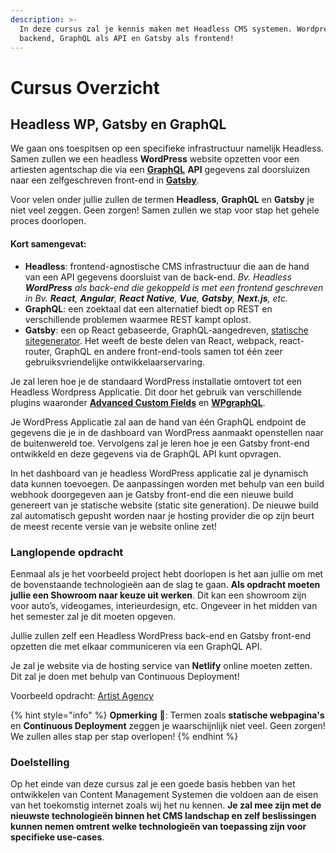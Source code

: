 ```yaml
---
description: >-
  In deze cursus zal je kennis maken met Headless CMS systemen. Wordpress als
  backend, GraphQL als API en Gatsby als frontend!
---
```


# Cursus Overzicht

## **Headless WP, Gatsby en GraphQL**

We gaan ons toespitsen op een specifieke infrastructuur namelijk Headless. Samen zullen we een headless **WordPress** website opzetten voor een artiesten agentschap die via een [**GraphQL**](https://graphql.org/) **API** gegevens zal doorsluizen naar een zelfgeschreven front-end in [**Gatsby**](https://www.gatsbyjs.com/).

Voor velen onder jullie zullen de termen **Headless**, **GraphQL** en **Gatsby** je niet veel zeggen. Geen zorgen! Samen zullen we stap voor stap het gehele proces doorlopen.

#### **Kort samengevat:**

* **Headless**: frontend-agnostische CMS infrastructuur die aan de hand van een API gegevens doorsluist van de back-end. _Bv. Headless **WordPress** als back-end die gekoppeld is met een frontend geschreven in Bv. **React**, **Angular**, **React**  **Native**, **Vue**, **Gatsby**, **Next.js**, etc._
* **GraphQL**: een zoektaal dat een alternatief biedt op REST en verschillende problemen waarmee REST kampt oplost.
* **Gatsby**: een op React gebaseerde, GraphQL-aangedreven, [statische sitegenerator](https://www.netguru.com/blog/what-are-static-site-generators). Het weeft de beste delen van React, webpack, react-router, GraphQL en andere front-end-tools samen tot één zeer gebruiksvriendelijke ontwikkelaarservaring.

Je zal leren hoe je de standaard WordPress installatie omtovert tot een Headless Wordpress Applicatie. Dit door het gebruik van verschillende plugins waaronder [**Advanced Custom Fields**](https://www.advancedcustomfields.com/) en [**WPgraphQL**](https://www.wpgraphql.com/).

Je WordPress Applicatie zal aan de hand van één GraphQL endpoint de gegevens die je in de dashboard van WordPress aanmaakt openstellen naar de buitenwereld toe. Vervolgens zal je leren hoe je een Gatsby front-end ontwikkeld en deze gegevens via de GraphQL API kunt opvragen.

In het dashboard van je headless WordPress applicatie zal je dynamisch data kunnen toevoegen. De aanpassingen worden met behulp van een build webhook doorgegeven aan je Gatsby front-end die een nieuwe build genereert van je statische website (static site generation). De nieuwe build zal automatisch gepusht worden naar je hosting provider die op zijn beurt de meest recente versie van je website online zet!

### **Langlopende opdracht**

Eenmaal als je het voorbeeld project hebt doorlopen is het aan jullie om met de bovenstaande technologieën aan de slag te gaan. **Als opdracht moeten jullie een Showroom naar keuze uit werken**. Dit kan een showroom zijn voor auto’s, videogames, interieurdesign, etc. Ongeveer in het midden van het semester zal je dit moeten opgeven.

Jullie zullen zelf een Headless WordPress back-end en Gatsby front-end opzetten die met elkaar  communiceren via een GraphQL API.

Je zal je website via de hosting service van **Netlify** online moeten zetten. Dit zal je doen met behulp van Continuous Deployment!

Voorbeeld opdracht: [Artist Agency](https://artist-agency-2021.netlify.app/)

{% hint style="info" %}
**Opmerking** 📣: Termen zoals **statische webpagina's** en **Continuous Deployment** zeggen je waarschijnlijk niet veel. Geen zorgen! We zullen alles stap per stap overlopen!
{% endhint %}

### **Doelstelling**

Op het einde van deze cursus zal je een goede basis hebben van het ontwikkelen van Content Management Systemen die voldoen aan de eisen van het toekomstig internet zoals wij het nu kennen. **Je zal mee zijn met de nieuwste technologieën binnen het CMS landschap en zelf beslissingen kunnen nemen omtrent welke technologieën van toepassing zijn voor specifieke use-cases**.
